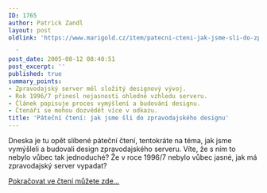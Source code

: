 ```yaml
---
ID: 1765
author: Patrick Zandl
layout: post
oldlink: 'https://www.marigold.cz/item/patecni-cteni-jak-jsme-sli-do-zpravodajskeho-designu

  '
post_date: 2005-08-12 08:40:51
post_excerpt: ''
published: true
summary_points:
- Zpravodajský server měl složitý designový vývoj.
- Rok 1996/7 přinesl nejasnosti ohledně vzhledu serveru.
- Článek popisuje proces vymýšlení a budování designu.
- Čtenáři se mohou dozvědět více v odkazu.
title: 'Páteční čtení: jak jsme šli do zpravodajského designu'
---
```


<p>Dneska je tu opět slíbené páteční čtení, tentokráte na téma, jak jsme vymýšleli a budovali design zpravodajského serveru. Víte, že s ním to nebylo vůbec tak jednoduché? Že v roce 1996/7 nebylo vůbec jasné, jak má zpravodajský server vypadat?</p>

<p><a href="/item/jdeme-do-zpravodajskeho-designu">Pokračovat ve čtení můžete zde...</a>
</p>